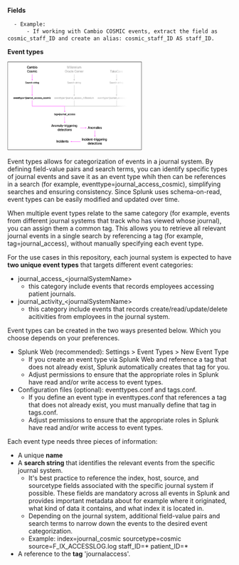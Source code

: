 
**Fields**


      - Example:
          - If working with Cambio COSMIC events, extract the field as cosmic_staff_ID and create an alias: cosmic_staff_ID AS staff_ID.

**Event types**

<img src="images/eventtypes_v1.6.png" alt="eventtypes" style="width:60%;"/>

Event types allows for categorization of events in a journal system. By defining field-value pairs and search terms, you can identify specific types of journal events and save it as an event type whih then can be references in a search (for example, eventtype=journal_access_cosmic), simplifying searches and ensuring consistency. Since Splunk uses schema-on-read, event types can be easily modified and updated over time.

When multiple event types relate to the same category (for example, events from different journal systems that track who has viewed whose journal), you can assign them a common tag. This allows you to retrieve all relevant journal events in a single search by referencing a tag (for example, tag=journal_access), without manually specifying each event type.

For the use cases in this repository, each journal system is expected to have **two unique event types** that targets different event categories:
- journal_access_\<journalSystemName\>
  - this category include events that records employees accessing patient journals.
- journal_activity_\<journalSystemName\>
  - this category include events that records create/read/update/delete acitivities from employees in the journal system.

Event types can be created in the two ways presented below. Which you choose depends on your preferences.
- Splunk Web (recommended): Settings > Event Types > New Event Type
  - If you create an event type via Splunk Web and reference a tag that does not already exist, Splunk automatically creates that tag for you.
  - Adjust permissions to ensure that the appropriate roles in Splunk have read and/or write access to event types.
- Configuration files (optional): eventtypes.conf and tags.conf.
  - If you define an event type in eventtypes.conf that references a tag that does not already exist, you must manually define that tag in tags.conf.
  - Adjust permissions to ensure that the appropriate roles in Splunk have read and/or write access to event types.
        
Each event type needs three pieces of information:
- A unique **name**
- A **search string** that identifies the relevant events from the specific journal system.
  - It's best practice to reference the index, host, source, and sourcetype fields associated with the specific journal system if possible. These fields are mandatory across all events in Splunk and provides important metadata about for example where it originated, what kind of data it contains, and what index it is located in.
  - Depending on the journal system, additional field-value pairs and search terms to narrow down the events to the desired event categorization.
  - Example: index=journal_cosmic sourcetype=cosmic source=F_IX_ACCESSLOG.log staff_ID=* patient_ID=* 
- A reference to the **tag** 'journalaccess'.


